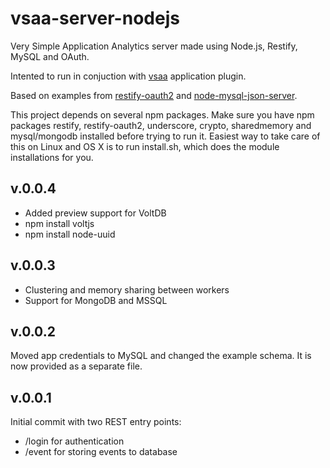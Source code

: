 vsaa-server-nodejs
==================

Very Simple Application Analytics server made using Node.js, Restify, MySQL and OAuth.

Intented to run in conjuction with [vsaa](https://github.com/eimink/vsaa) application plugin.

Based on examples from
[restify-oauth2](https://github.com/domenic/restify-oauth2) and 
[node-mysql-json-server](https://github.com/frodefi/node-mysql-json-server).

This project depends on several npm packages. Make sure you have npm packages restify, restify-oauth2, underscore, crypto, sharedmemory and mysql/mongodb installed before trying to run it. Easiest way to take care of this on Linux and OS X is to run install.sh, which does the module installations for you.

v.0.0.4 
---
* Added preview support for VoltDB
* npm install voltjs
* npm install node-uuid

v.0.0.3
---
* Clustering and memory sharing between workers
* Support for MongoDB and MSSQL

v.0.0.2
---
Moved app credentials to MySQL and changed the example schema. It is now provided as a separate file.

v.0.0.1
---
Initial commit with two REST entry points:

* /login for authentication
* /event for storing events to database


